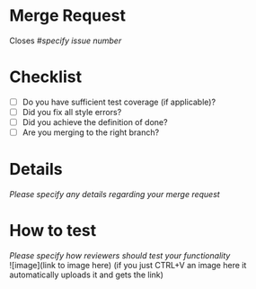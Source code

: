 # Merge Request
Closes #*specify issue number*

# Checklist
* [ ] Do you have sufficient test coverage (if applicable)?
* [ ] Did you fix all style errors?
* [ ] Did you achieve the definition of done?
* [ ] Are you merging to the right branch?

# Details
*Please specify any details regarding your merge request*

# How to test
*Please specify how reviewers should test your functionality*  
![image](link to image here)
(if you just CTRL+V an image here it automatically uploads it and gets the link)
